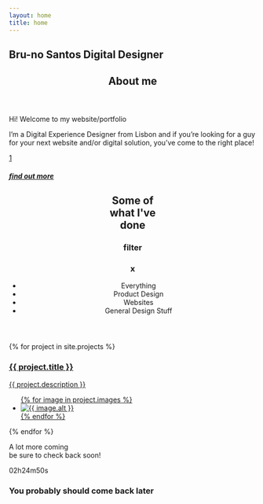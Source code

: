 ```yaml
---
layout: home
title: home
---
```

<section title="name" id="name">
    <h1>Bru-no Santos Digital Designer</h1>
</section>
<section title="sobre" id="sobre">
    <header>
        <h2 class="titulo-bloco hidden">About me</h2>
    </header>
    <p>Hi! Welcome to my website/portfolio</p>
    <p>I’m a Digital Experience Designer from Lisbon and if you’re looking for a guy for your next website and/or digital solution, you’ve come to the right place!</p>
    <a href="about" class="button button-forward center">
            <div class="arrow">
                <span>1</span>
            </div>
            <h5>find out more</h5>
        </a>
</section>

<section title="Some of what I've done" id="work">
    <header>
        <h2 class="titulo-bloco">Some of<br>what I've<br>done</h2>
        <aside class="filter">
            <h3>filter</h3>
            <h3>x</h3>
            <ul class="filter-options">
                <li>Everything</li>
                <li>Product Design</li>
                <li>Websites</li>
                <li>General Design Stuff</li>
            </ul>
        </aside>
    </header>
    <div id="bloco-work">
        {% for project in site.projects %}
        <a href="{{ site.baseurl }}/projects/{{ project.slug }}" class="{{ project.slug}}">
            <article>
                <h3>{{ project.title }}</h3>
                <p>{{ project.description }}</p>
                <ul>
                    {% for image in project.images %}
                    <li><img data-src="{{ image.url }}" alt="{{ image.alt }}"></li>
                    {% endfor %}
                </ul>
            </article>
        </a>
        {% endfor %}
    </div>
    <footer>
        <p>A lot more coming<br>be sure to check back soon!</p>
    </footer>
</section>

<section title="Countdown" id="timer">
    <div>02h24m50s</div>
    <h3>You probably should come back later</h3>
</section>
